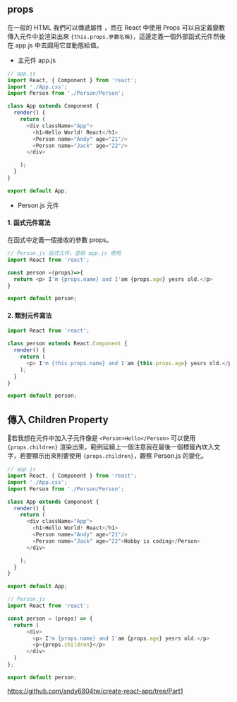 ## props

在一般的 HTML 我們可以傳遞屬性 ，而在 React 中使用 Props 可以自定義變數傳入元件中並渲染出來 `{this.props.參數名稱}`，這邊定義一個外部函式元件然後在 app.js 中去調用它並動態給值。

- 主元件 app.js
```js
// app.js
import React, { Component } from 'react';
import './App.css';
import Person from './Person/Person';

class App extends Component {
  render() {
    return (
      <div className="App">
        <h1>Hello World! React</h1>
        <Person name="Andy" age="21"/>
        <Person name="Jack" age="22"/>
      </div>

    );
  }
}

export default App;

```

- Person.js 元件

#### 1. 函式元件寫法

在函式中定義一個接收的參數 props。

```js
// Person.js 函式元件，並給 app.js 使用
import React from 'react';

const person =(props)=>{
  return <p> I'm {props.name} and I'am {props.age} yesrs old.</p>
}

export default person;

```

#### 2. 類別元件寫法

```js
import React from 'react';

class person extends React.Component {
  render() {
    return (
      <p> I'm {this.props.name} and I'am {this.props.age} yesrs old.</p>
    );
  }
}

export default person;

```


## 傳入 Children Property

若我想在元件中加入子元件像是 `<Person>Hello</Person>` 可以使用 `{props.children}` 渲染出來，範例延續上一個注意我在最後一個標籤內坎入文字，若要顯示出來則要使用 `{props.children}`，觀察 Person.js 的變化。

```js
// app.js
import React, { Component } from 'react';
import './App.css';
import Person from './Person/Person';

class App extends Component {
  render() {
    return (
      <div className="App">
        <h1>Hello World! React</h1>
        <Person name="Andy" age="21"/>
        <Person name="Jack" age="22">Hobby is coding</Person>
      </div>

    );
  }
}

export default App;
```

```js
// Person.js
import React from 'react';

const person = (props) => {
  return (
      <div>
        <p> I'm {props.name} and I'am {props.age} yesrs old.</p>
        <p>{props.children}</p>
      </div>
  )
};

export default person;
```

https://github.com/andy6804tw/create-react-app/tree/Part1
